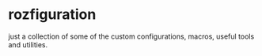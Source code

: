 # rozfiguration
just a collection of some of the custom configurations, macros, useful tools and utilities.
